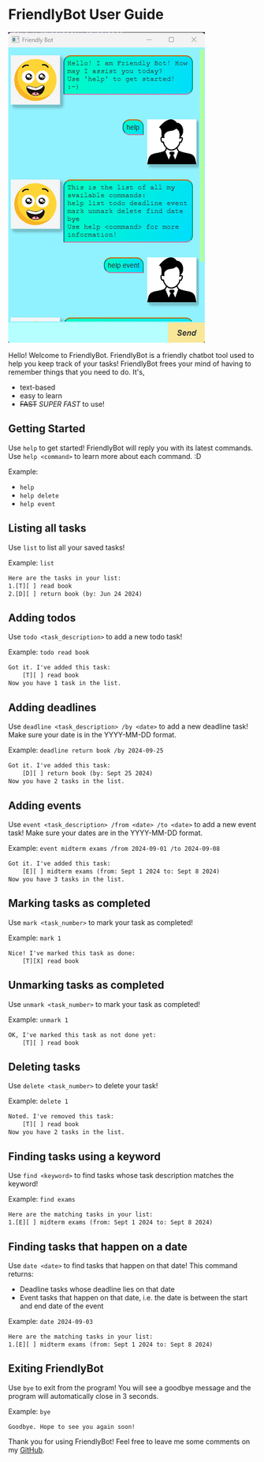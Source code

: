 # FriendlyBot User Guide

![Screenshot of the GUI of FriendlyBot.](./Ui.png)

Hello! Welcome to FriendlyBot. FriendlyBot is a friendly chatbot tool used to help you keep track of your tasks!
FriendlyBot frees your mind of having to remember things that you need to do. It's,

- text-based
- easy to learn
- ~~FAST~~ _SUPER FAST_ to use!

## Getting Started

Use `help` to get started! FriendlyBot will reply you with its latest commands. Use `help <command>` to learn more
about each command. :D

Example: 

- `help`
- `help delete`
- `help event`

## Listing all tasks

Use `list` to list all your saved tasks!

Example: `list`

```
Here are the tasks in your list:
1.[T][ ] read book
2.[D][ ] return book (by: Jun 24 2024)
```

## Adding todos

Use `todo <task_description>` to add a new todo task!

Example: `todo read book`

```
Got it. I've added this task:
    [T][ ] read book
Now you have 1 task in the list.
```

## Adding deadlines

Use `deadline <task_description> /by <date>` to add a new deadline task! 
Make sure your date is in the YYYY-MM-DD format.

Example: `deadline return book /by 2024-09-25`

```
Got it. I've added this task:
    [D][ ] return book (by: Sept 25 2024)
Now you have 2 tasks in the list.
```

## Adding events

Use `event <task_description> /from <date> /to <date>` to add a new event task!
Make sure your dates are in the YYYY-MM-DD format.

Example: `event midterm exams /from 2024-09-01 /to 2024-09-08`

```
Got it. I've added this task:
    [E][ ] midterm exams (from: Sept 1 2024 to: Sept 8 2024)
Now you have 3 tasks in the list.
```

## Marking tasks as completed

Use `mark <task_number>` to mark your task as completed!

Example: `mark 1`

```
Nice! I've marked this task as done:
    [T][X] read book
```

## Unmarking tasks as completed

Use `unmark <task_number>` to mark your task as completed!

Example: `unmark 1`

```
OK, I've marked this task as not done yet:
    [T][ ] read book
```

## Deleting tasks

Use `delete <task_number>` to delete your task!

Example: `delete 1`

```
Noted. I've removed this task:
    [T][ ] read book
Now you have 2 tasks in the list.
```

## Finding tasks using a keyword

Use `find <keyword>` to find tasks whose task description matches the keyword!

Example: `find exams`

```
Here are the matching tasks in your list:
1.[E][ ] midterm exams (from: Sept 1 2024 to: Sept 8 2024)
```

## Finding tasks that happen on a date

Use `date <date>` to find tasks that happen on that date!
This command returns:
- Deadline tasks whose deadline lies on that date
- Event tasks that happen on that date, i.e. the date is between the start and end date of the event

Example: `date 2024-09-03`

```
Here are the matching tasks in your list:
1.[E][ ] midterm exams (from: Sept 1 2024 to: Sept 8 2024)
```

## Exiting FriendlyBot

Use `bye` to exit from the program! 
You will see a goodbye message and the program will automatically close in 3 seconds.

Example: `bye`

```
Goodbye. Hope to see you again soon!
```

Thank you for using FriendlyBot! Feel free to leave me some comments on my [GitHub](https://github.com/limyixiang/ip).
